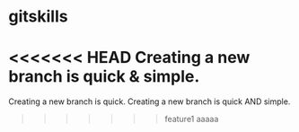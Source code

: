 # gitskills
<<<<<<< HEAD
Creating a new branch is quick & simple.
=======
Creating a new branch is quick.
Creating a new branch is quick AND simple.
>>>>>>> feature1
aaaaa
